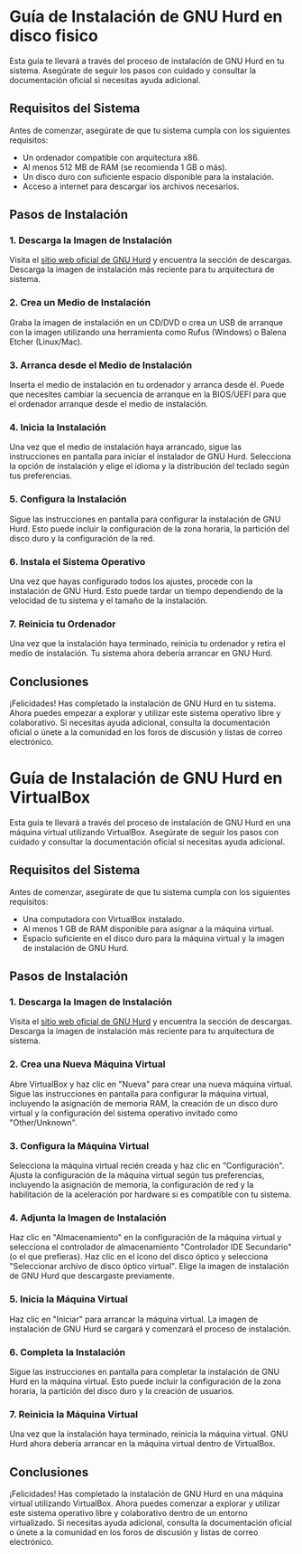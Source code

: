# Guía de Instalación de GNU Hurd en disco fisico

Esta guía te llevará a través del proceso de instalación de GNU Hurd en tu sistema. Asegúrate de seguir los pasos con cuidado y consultar la documentación oficial si necesitas ayuda adicional.

## Requisitos del Sistema

Antes de comenzar, asegúrate de que tu sistema cumpla con los siguientes requisitos:

- Un ordenador compatible con arquitectura x86.
- Al menos 512 MB de RAM (se recomienda 1 GB o más).
- Un disco duro con suficiente espacio disponible para la instalación.
- Acceso a internet para descargar los archivos necesarios.

## Pasos de Instalación

### 1. Descarga la Imagen de Instalación

Visita el [sitio web oficial de GNU Hurd](https://www.gnu.org/software/hurd/) y encuentra la sección de descargas. Descarga la imagen de instalación más reciente para tu arquitectura de sistema.

### 2. Crea un Medio de Instalación

Graba la imagen de instalación en un CD/DVD o crea un USB de arranque con la imagen utilizando una herramienta como Rufus (Windows) o Balena Etcher (Linux/Mac).

### 3. Arranca desde el Medio de Instalación

Inserta el medio de instalación en tu ordenador y arranca desde él. Puede que necesites cambiar la secuencia de arranque en la BIOS/UEFI para que el ordenador arranque desde el medio de instalación.

### 4. Inicia la Instalación

Una vez que el medio de instalación haya arrancado, sigue las instrucciones en pantalla para iniciar el instalador de GNU Hurd. Selecciona la opción de instalación y elige el idioma y la distribución del teclado según tus preferencias.

### 5. Configura la Instalación

Sigue las instrucciones en pantalla para configurar la instalación de GNU Hurd. Esto puede incluir la configuración de la zona horaria, la partición del disco duro y la configuración de la red.

### 6. Instala el Sistema Operativo

Una vez que hayas configurado todos los ajustes, procede con la instalación de GNU Hurd. Esto puede tardar un tiempo dependiendo de la velocidad de tu sistema y el tamaño de la instalación.

### 7. Reinicia tu Ordenador

Una vez que la instalación haya terminado, reinicia tu ordenador y retira el medio de instalación. Tu sistema ahora debería arrancar en GNU Hurd.

## Conclusiones

¡Felicidades! Has completado la instalación de GNU Hurd en tu sistema. Ahora puedes empezar a explorar y utilizar este sistema operativo libre y colaborativo. Si necesitas ayuda adicional, consulta la documentación oficial o únete a la comunidad en los foros de discusión y listas de correo electrónico.


# Guía de Instalación de GNU Hurd en VirtualBox

Esta guía te llevará a través del proceso de instalación de GNU Hurd en una máquina virtual utilizando VirtualBox. Asegúrate de seguir los pasos con cuidado y consultar la documentación oficial si necesitas ayuda adicional.

## Requisitos del Sistema

Antes de comenzar, asegúrate de que tu sistema cumpla con los siguientes requisitos:

- Una computadora con VirtualBox instalado.
- Al menos 1 GB de RAM disponible para asignar a la máquina virtual.
- Espacio suficiente en el disco duro para la máquina virtual y la imagen de instalación de GNU Hurd.

## Pasos de Instalación

### 1. Descarga la Imagen de Instalación

Visita el [sitio web oficial de GNU Hurd](https://www.gnu.org/software/hurd/) y encuentra la sección de descargas. Descarga la imagen de instalación más reciente para tu arquitectura de sistema.

### 2. Crea una Nueva Máquina Virtual

Abre VirtualBox y haz clic en "Nueva" para crear una nueva máquina virtual. Sigue las instrucciones en pantalla para configurar la máquina virtual, incluyendo la asignación de memoria RAM, la creación de un disco duro virtual y la configuración del sistema operativo invitado como "Other/Unknown".

### 3. Configura la Máquina Virtual

Selecciona la máquina virtual recién creada y haz clic en "Configuración". Ajusta la configuración de la máquina virtual según tus preferencias, incluyendo la asignación de memoria, la configuración de red y la habilitación de la aceleración por hardware si es compatible con tu sistema.

### 4. Adjunta la Imagen de Instalación

Haz clic en "Almacenamiento" en la configuración de la máquina virtual y selecciona el controlador de almacenamiento "Controlador IDE Secundario" (o el que prefieras). Haz clic en el icono del disco óptico y selecciona "Seleccionar archivo de disco óptico virtual". Elige la imagen de instalación de GNU Hurd que descargaste previamente.

### 5. Inicia la Máquina Virtual

Haz clic en "Iniciar" para arrancar la máquina virtual. La imagen de instalación de GNU Hurd se cargará y comenzará el proceso de instalación.

### 6. Completa la Instalación

Sigue las instrucciones en pantalla para completar la instalación de GNU Hurd en la máquina virtual. Esto puede incluir la configuración de la zona horaria, la partición del disco duro y la creación de usuarios.

### 7. Reinicia la Máquina Virtual

Una vez que la instalación haya terminado, reinicia la máquina virtual. GNU Hurd ahora debería arrancar en la máquina virtual dentro de VirtualBox.

## Conclusiones

¡Felicidades! Has completado la instalación de GNU Hurd en una máquina virtual utilizando VirtualBox. Ahora puedes comenzar a explorar y utilizar este sistema operativo libre y colaborativo dentro de un entorno virtualizado. Si necesitas ayuda adicional, consulta la documentación oficial o únete a la comunidad en los foros de discusión y listas de correo electrónico.
